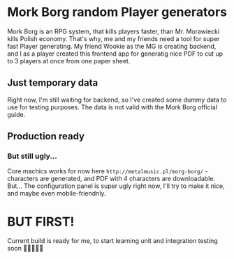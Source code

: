 # Mork Borg random Player generators

Mork Borg is an RPG system, that kills players faster, than Mr. Morawiecki kills Polish economy. That's why, me and my friends need a tool for super fast Player generating. My friend Wookie as the MG is creating backend, and I as a player created this frontend app for generatig nice PDF to cut up to 3 players at once from one paper sheet.

## Just temporary data

Right now, I'm still waiting for backend, so I've created some dummy data to use for testing purposes. The data is not valid with the Mork Borg official guide.

## Production ready

### But still ugly...

Core machics works for now here `http://metalmusic.pl/morg-borg/` - characters are generated, and PDF with 4 characters are downloadable. But... The configuration panel is super ugly right now, I'll try to make it nice, and maybe even mobile-friendnly.

# BUT FIRST!

Current build is ready for me, to start learning unit and integration testing soon 🤖👷‍♀️👷‍♂️
